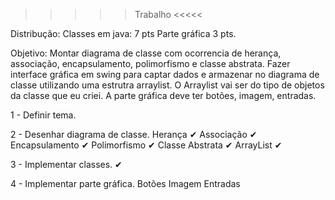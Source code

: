>>>>> Trabalho <<<<<

Distribução:
Classes em java: 7 pts
Parte gráfica 3 pts.

Objetivo:
Montar diagrama de classe com ocorrencia de herança, associação, encapsulamento, polimorfismo e classe abstrata. Fazer interface gráfica em swing para captar dados e armazenar no diagrama de classe utilizando uma estrutra arraylist. O Arraylist vai ser do tipo de objetos da classe que eu criei. A parte gráfica deve ter botões, imagem, entradas.


1 - Definir tema.

2 - Desenhar diagrama de classe.
    Herança ✔
    Associação ✔
    Encapsulamento ✔
    Polimorfismo ✔
    Classe Abstrata ✔
    ArrayList ✔

3 - Implementar classes. ✔

4 - Implementar parte gráfica.
    Botões
    Imagem
    Entradas

